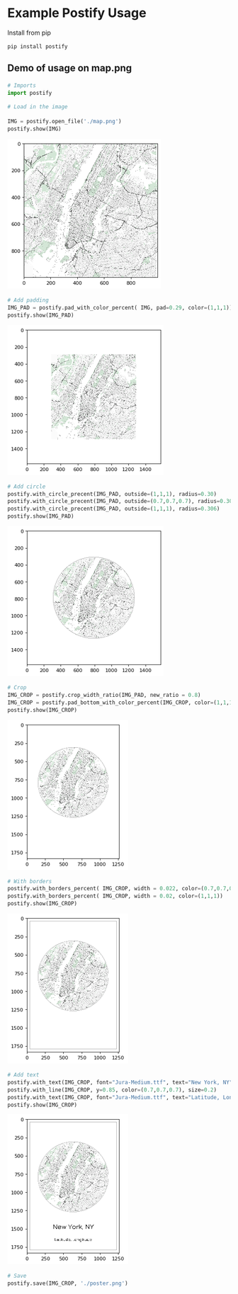 # Example Postify Usage

Install from pip
```
pip install postify
```

## Demo of usage on map.png

```python
# Imports
import postify
```


```python
# Load in the image

IMG = postify.open_file('./map.png')
postify.show(IMG)
```


    
![png](example/output_3_0.png)
    



```python
# Add padding
IMG_PAD = postify.pad_with_color_percent( IMG, pad=0.29, color=(1,1,1))
postify.show(IMG_PAD)
```


    
![png](example/output_4_0.png)
    



```python
# Add circle
postify.with_circle_precent(IMG_PAD, outside=(1,1,1), radius=0.30)
postify.with_circle_precent(IMG_PAD, outside=(0.7,0.7,0.7), radius=0.303)
postify.with_circle_precent(IMG_PAD, outside=(1,1,1), radius=0.306)
postify.show(IMG_PAD)
```


    
![png](example/output_5_0.png)
    



```python
# Crop
IMG_CROP = postify.crop_width_ratio(IMG_PAD, new_ratio = 0.8)
IMG_CROP = postify.pad_bottom_with_color_percent(IMG_CROP, color=(1,1,1), pad=0.2)
postify.show(IMG_CROP)
```


    
![png](example/output_6_0.png)
    



```python
# With borders
postify.with_borders_percent( IMG_CROP, width = 0.022, color=(0.7,0.7,0.7))
postify.with_borders_percent( IMG_CROP, width = 0.02, color=(1,1,1))
postify.show(IMG_CROP)
```


    
![png](example/output_7_0.png)
    



```python
# Add text
postify.with_text(IMG_CROP, font="Jura-Medium.ttf", text="New York, NY", x=0.5, y=0.8)
postify.with_line(IMG_CROP, y=0.85, color=(0.7,0.7,0.7), size=0.2)
postify.with_text(IMG_CROP, font="Jura-Medium.ttf", text="Latitude, Longitude", x=0.5, y=0.9, size=0.6)
postify.show(IMG_CROP)
```


    
![png](example/output_8_0.png)
    



```python
# Save
postify.save(IMG_CROP, './poster.png')
```

